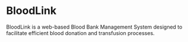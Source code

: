 # BloodLink
BloodLink is a web-based Blood Bank Management System designed to facilitate efficient blood donation and transfusion processes.

